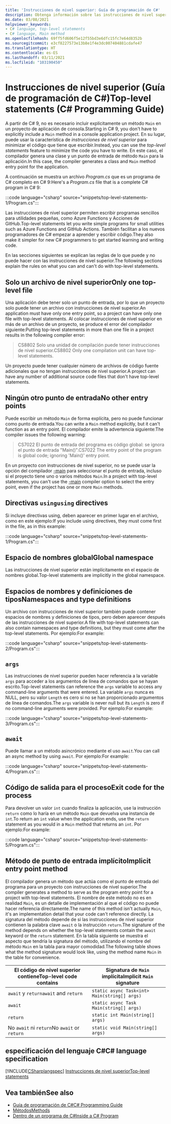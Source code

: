 ```yaml
---
title: 'Instrucciones de nivel superior: Guía de programación de C#'
description: Obtenga información sobre las instrucciones de nivel superior en C# 9 y versiones posteriores.
ms.date: 03/08/2021
helpviewer_keywords:
- C# language, top-level statements
- C# language, Main method
ms.openlocfilehash: 69ff5fd606f5e12f55bd3e6dfc15fc7e64d8352b
ms.sourcegitcommit: e3cf8227573e13b8e1f4e3dc007404881cdafe47
ms.translationtype: HT
ms.contentlocale: es-ES
ms.lasthandoff: 03/11/2021
ms.locfileid: "103190450"
---
```

# <a name="top-level-statements-c-programming-guide"></a><span data-ttu-id="aed83-103">Instrucciones de nivel superior (Guía de programación de C#)</span><span class="sxs-lookup"><span data-stu-id="aed83-103">Top-level statements (C# Programming Guide)</span></span>

<span data-ttu-id="aed83-104">A partir de C# 9, no es necesario incluir explícitamente un método `Main` en un proyecto de aplicación de consola.</span><span class="sxs-lookup"><span data-stu-id="aed83-104">Starting in C# 9, you don't have to explicitly include a `Main` method in a console application project.</span></span> <span data-ttu-id="aed83-105">En su lugar, puede usar la característica de *instrucciones de nivel superior* para minimizar el código que tiene que escribir.</span><span class="sxs-lookup"><span data-stu-id="aed83-105">Instead, you can use the *top-level statements* feature to minimize the code you have to write.</span></span> <span data-ttu-id="aed83-106">En este caso, el compilador genera una clase y un punto de entrada de método `Main` para la aplicación.</span><span class="sxs-lookup"><span data-stu-id="aed83-106">In this case, the compiler generates a class and `Main` method entry point for the application.</span></span>

<span data-ttu-id="aed83-107">A continuación se muestra un archivo *Program.cs* que es un programa de C# completo en C# 9:</span><span class="sxs-lookup"><span data-stu-id="aed83-107">Here's a *Program.cs* file that is a complete C# program in C# 9:</span></span>

:::code language="csharp" source="snippets/top-level-statements-1/Program.cs":::

<span data-ttu-id="aed83-108">Las instrucciones de nivel superior permiten escribir programas sencillos para utilidades pequeñas, como Azure Functions y Acciones de GitHub.</span><span class="sxs-lookup"><span data-stu-id="aed83-108">Top-level statements let you write simple programs for small utilities such as Azure Functions and GitHub Actions.</span></span> <span data-ttu-id="aed83-109">También facilitan a los nuevos programadores de C# empezar a aprender y escribir código.</span><span class="sxs-lookup"><span data-stu-id="aed83-109">They also make it simpler for new C# programmers to get started learning and writing code.</span></span>

<span data-ttu-id="aed83-110">En las secciones siguientes se explican las reglas de lo que puede y no puede hacer con las instrucciones de nivel superior.</span><span class="sxs-lookup"><span data-stu-id="aed83-110">The following sections explain the rules on what you can and can't do with top-level statements.</span></span>

## <a name="only-one-top-level-file"></a><span data-ttu-id="aed83-111">Solo un archivo de nivel superior</span><span class="sxs-lookup"><span data-stu-id="aed83-111">Only one top-level file</span></span>

<span data-ttu-id="aed83-112">Una aplicación debe tener solo un punto de entrada, por lo que un proyecto solo puede tener un archivo con instrucciones de nivel superior.</span><span class="sxs-lookup"><span data-stu-id="aed83-112">An application must have only one entry point, so a project can have only one file with top-level statements.</span></span> <span data-ttu-id="aed83-113">Al colocar instrucciones de nivel superior en más de un archivo de un proyecto, se produce el error del compilador siguiente:</span><span class="sxs-lookup"><span data-stu-id="aed83-113">Putting top-level statements in more than one file in a project results in the following compiler error:</span></span>

> <span data-ttu-id="aed83-114">CS8802 Solo una unidad de compilación puede tener instrucciones de nivel superior.</span><span class="sxs-lookup"><span data-stu-id="aed83-114">CS8802 Only one compilation unit can have top-level statements.</span></span>

<span data-ttu-id="aed83-115">Un proyecto puede tener cualquier número de archivos de código fuente adicionales que no tengan instrucciones de nivel superior.</span><span class="sxs-lookup"><span data-stu-id="aed83-115">A project can have any number of additional source code files that don't have top-level statements.</span></span>

## <a name="no-other-entry-points"></a><span data-ttu-id="aed83-116">Ningún otro punto de entrada</span><span class="sxs-lookup"><span data-stu-id="aed83-116">No other entry points</span></span>

<span data-ttu-id="aed83-117">Puede escribir un método `Main` de forma explícita, pero no puede funcionar como punto de entrada.</span><span class="sxs-lookup"><span data-stu-id="aed83-117">You can write a `Main` method explicitly, but it can't function as an entry point.</span></span> <span data-ttu-id="aed83-118">El compilador emite la advertencia siguiente:</span><span class="sxs-lookup"><span data-stu-id="aed83-118">The compiler issues the following warning:</span></span>

> <span data-ttu-id="aed83-119">CS7022 El punto de entrada del programa es código global: se ignora el punto de entrada "Main()".</span><span class="sxs-lookup"><span data-stu-id="aed83-119">CS7022 The entry point of the program is global code; ignoring 'Main()' entry point.</span></span>

<span data-ttu-id="aed83-120">En un proyecto con instrucciones de nivel superior, no se puede usar la opción del compilador [-main](../../language-reference/compiler-options/main-compiler-option.md) para seleccionar el punto de entrada, incluso si el proyecto tiene uno o varios métodos `Main`.</span><span class="sxs-lookup"><span data-stu-id="aed83-120">In a project with top-level statements, you can't use the [-main](../../language-reference/compiler-options/main-compiler-option.md) compiler option to select the entry point, even if the project has one or more `Main` methods.</span></span>

## <a name="using-directives"></a><span data-ttu-id="aed83-121">Directivas `using`</span><span class="sxs-lookup"><span data-stu-id="aed83-121">`using` directives</span></span>

<span data-ttu-id="aed83-122">Si incluye directivas using, deben aparecer en primer lugar en el archivo, como en este ejemplo:</span><span class="sxs-lookup"><span data-stu-id="aed83-122">If you include using directives, they must come first in the file, as in this example:</span></span>

:::code language="csharp" source="snippets/top-level-statements-1/Program.cs":::

## <a name="global-namespace"></a><span data-ttu-id="aed83-123">Espacio de nombres global</span><span class="sxs-lookup"><span data-stu-id="aed83-123">Global namespace</span></span>

<span data-ttu-id="aed83-124">Las instrucciones de nivel superior están implícitamente en el espacio de nombres global.</span><span class="sxs-lookup"><span data-stu-id="aed83-124">Top-level statements are implicitly in the global namespace.</span></span>

## <a name="namespaces-and-type-definitions"></a><span data-ttu-id="aed83-125">Espacios de nombres y definiciones de tipos</span><span class="sxs-lookup"><span data-stu-id="aed83-125">Namespaces and type definitions</span></span>

<span data-ttu-id="aed83-126">Un archivo con instrucciones de nivel superior también puede contener espacios de nombres y definiciones de tipos, pero deben aparecer después de las instrucciones de nivel superior.</span><span class="sxs-lookup"><span data-stu-id="aed83-126">A file with top-level statements can also contain namespaces and type definitions, but they must come after the top-level statements.</span></span> <span data-ttu-id="aed83-127">Por ejemplo:</span><span class="sxs-lookup"><span data-stu-id="aed83-127">For example:</span></span>

:::code language="csharp" source="snippets/top-level-statements-2/Program.cs":::

## `args`

<span data-ttu-id="aed83-128">Las instrucciones de nivel superior pueden hacer referencia a la variable `args` para acceder a los argumentos de línea de comandos que se hayan escrito.</span><span class="sxs-lookup"><span data-stu-id="aed83-128">Top-level statements can reference the `args` variable to access any command-line arguments that were entered.</span></span> <span data-ttu-id="aed83-129">La variable `args` nunca es NULL, pero su valor `Length` es cero si no se han proporcionado argumentos de línea de comandos.</span><span class="sxs-lookup"><span data-stu-id="aed83-129">The `args` variable is never null but its `Length` is zero if no command-line arguments were provided.</span></span> <span data-ttu-id="aed83-130">Por ejemplo:</span><span class="sxs-lookup"><span data-stu-id="aed83-130">For example:</span></span>

:::code language="csharp" source="snippets/top-level-statements-3/Program.cs":::

## `await`

<span data-ttu-id="aed83-131">Puede llamar a un método asincrónico mediante el uso `await`.</span><span class="sxs-lookup"><span data-stu-id="aed83-131">You can call an async method by using `await`.</span></span> <span data-ttu-id="aed83-132">Por ejemplo:</span><span class="sxs-lookup"><span data-stu-id="aed83-132">For example:</span></span>

:::code language="csharp" source="snippets/top-level-statements-4/Program.cs":::

## <a name="exit-code-for-the-process"></a><span data-ttu-id="aed83-133">Código de salida para el proceso</span><span class="sxs-lookup"><span data-stu-id="aed83-133">Exit code for the process</span></span>

<span data-ttu-id="aed83-134">Para devolver un valor `int` cuando finaliza la aplicación, use la instrucción `return` como lo haría en un método `Main` que devuelva una instancia de `int`.</span><span class="sxs-lookup"><span data-stu-id="aed83-134">To return an `int` value when the application ends, use the `return` statement as you would in a `Main` method that returns an `int`.</span></span> <span data-ttu-id="aed83-135">Por ejemplo:</span><span class="sxs-lookup"><span data-stu-id="aed83-135">For example:</span></span>

:::code language="csharp" source="snippets/top-level-statements-5/Program.cs":::

## <a name="implicit-entry-point-method"></a><span data-ttu-id="aed83-136">Método de punto de entrada implícito</span><span class="sxs-lookup"><span data-stu-id="aed83-136">Implicit entry point method</span></span>

<span data-ttu-id="aed83-137">El compilador genera un método que actúa como el punto de entrada del programa para un proyecto con instrucciones de nivel superior.</span><span class="sxs-lookup"><span data-stu-id="aed83-137">The compiler generates a method to serve as the program entry point for a project with top-level statements.</span></span> <span data-ttu-id="aed83-138">El nombre de este método no es en realidad `Main`, es un detalle de implementación al que el código no puede hacer referencia directamente.</span><span class="sxs-lookup"><span data-stu-id="aed83-138">The name of this method isn't actually `Main`, it's an implementation detail that your code can't reference directly.</span></span> <span data-ttu-id="aed83-139">La signatura del método depende de si las instrucciones de nivel superior contienen la palabra clave `await` o la instrucción `return`.</span><span class="sxs-lookup"><span data-stu-id="aed83-139">The signature of the method depends on whether the top-level statements contain the `await` keyword or the `return` statement.</span></span> <span data-ttu-id="aed83-140">En la tabla siguiente se muestra el aspecto que tendría la signatura del método, utilizando el nombre del método `Main` en la tabla para mayor comodidad.</span><span class="sxs-lookup"><span data-stu-id="aed83-140">The following table shows what the method signature would look like, using the method name `Main` in the table for convenience.</span></span>

| <span data-ttu-id="aed83-141">El código de nivel superior contiene</span><span class="sxs-lookup"><span data-stu-id="aed83-141">Top-level code contains</span></span>| <span data-ttu-id="aed83-142">Signatura de `Main` implícita</span><span class="sxs-lookup"><span data-stu-id="aed83-142">Implicit `Main` signature</span></span>                    |
|------------------------|----------------------------------------------|
| <span data-ttu-id="aed83-143">`await` y `return`</span><span class="sxs-lookup"><span data-stu-id="aed83-143">`await` and `return`</span></span>   | `static async Task<int> Main(string[] args)` |
| `await`                | `static async Task Main(string[] args)`      |
| `return`               | `static int Main(string[] args)`             |
| <span data-ttu-id="aed83-144">No `await` ni `return`</span><span class="sxs-lookup"><span data-stu-id="aed83-144">No `await` or `return`</span></span> | `static void Main(string[] args)`            |

## <a name="c-language-specification"></a><span data-ttu-id="aed83-145">especificación del lenguaje C#</span><span class="sxs-lookup"><span data-stu-id="aed83-145">C# language specification</span></span>

[!INCLUDE[CSharplangspec](~/includes/csharplangspec-md.md)]
[<span data-ttu-id="aed83-146">Instrucciones de nivel superior</span><span class="sxs-lookup"><span data-stu-id="aed83-146">Top-level statements</span></span>](~/_csharplang/proposals/csharp-9.0/top-level-statements.md)

## <a name="see-also"></a><span data-ttu-id="aed83-147">Vea también</span><span class="sxs-lookup"><span data-stu-id="aed83-147">See also</span></span>

- [<span data-ttu-id="aed83-148">Guía de programación de C#</span><span class="sxs-lookup"><span data-stu-id="aed83-148">C# Programming Guide</span></span>](../index.md)
- [<span data-ttu-id="aed83-149">Métodos</span><span class="sxs-lookup"><span data-stu-id="aed83-149">Methods</span></span>](../classes-and-structs/methods.md)
- [<span data-ttu-id="aed83-150">Dentro de un programa de C#</span><span class="sxs-lookup"><span data-stu-id="aed83-150">Inside a C# Program</span></span>](../inside-a-program/index.md)
